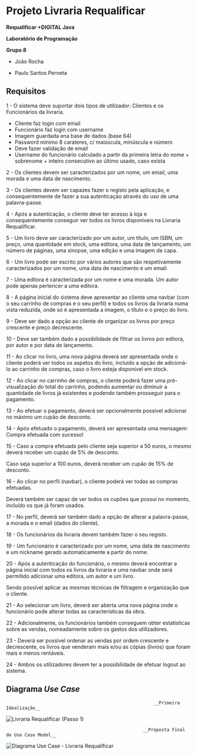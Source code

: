 # Projeto Livraria Requalificar

__Requalificar +DIGITAL Java__

__Laboratório de Programação__

__Grupo 8__

- João Rocha

- Paulo Santos Perneta


## Requisitos
1 - O sistema deve suportar dois tipos de utilizador: Clientes e os Funcionários da livraria.
- Cliente faz login com email
- Funcionário faz login com username
- Imagem guardada ena base de dados (base 64)
- Password mínimo 8 carateres, c/ maiúscula, minúscula e número
- Deve fazer validação de email
- Username do funcionário calculado a partir da primeira letra do nome + sobrenome + inteiro consecutivo ao último usado, caso exista

2 - Os clientes devem ser caracterizados por um nome, um email, uma morada e uma data de nascimento.

3 - Os clientes devem ser capazes fazer o registo pela aplicação, e consequentemente de fazer a sua autenticação através do uso de uma palavra-passe.

4 - Após a autenticação, o cliente deve ter acesso à loja e consequentemente conseguir ver todos os livros disponíveis na Livraria Requalificar.

5 - Um livro deve ser caracterizado por um autor, um título, um ISBN, um preço, uma quantidade em stock, uma editora, uma data de lançamento, um número de páginas, uma sinopse, uma edição e uma imagem de capa.

6 - Um livro pode ser escrito por vários autores que são respetivamente caracterizados por um nome, uma data de nascimento e um email.

7 - Uma editora é caracterizada por um nome e uma morada. Um autor pode apenas pertencer a uma editora.

8 - A página inicial do sistema deve apresentar ao cliente uma navbar (com o seu carrinho de compras e o seu perfil) e todos os livros da livraria numa vista reduzida, onde só é apresentada a imagem, o título e o preço do livro.

9 - Deve ser dado a opção ao cliente de organizar os livros por preço crescente e preço decrescente.

10 - Deve ser também dado a possibilidade de filtrar os livros por editora, por autor e por data de lançamento.

11 - Ao clicar no livro, uma nova página deverá ser apresentada onde o cliente poderá ver todos os aspetos do livro, incluído a opção de adicioná-lo ao carrinho de compras, caso o livro esteja disponível em stock.

12 - Ao clicar no carrinho de compras, o cliente poderá fazer uma pré-visualização do total do carrinho, podendo aumentar ou diminuir a quantidade de livros já existentes e podendo também prosseguir para o pagamento.

13 - Ao efetuar o pagamento, deverá ser opcionalmente possível adicionar no máximo um cupão de desconto. 

14 - Após efetuado o pagamento, deverá ser apresentada uma mensagem: Compra efetuada com sucesso!

15 - Caso a compra efetuada pelo cliente seja superior a 50 euros, o mesmo deverá receber um cupão de 5% de desconto. 

Caso seja superior a 100 euros, deverá receber um cupão de 15% de desconto.

16 - Ao clicar no perfil (navbar), o cliente poderá ver todas as compras efetuadas. 

Deverá também ser capaz de ver todos os cupões que possuí no momento, incluído os que já foram usados.

17 - No perfil, deverá ser também dado a opção de alterar a palavra-passe, a morada e o email (dados do cliente).

18 - Os funcionários da livraria devem também fazer o seu registo.

19 - Um funcionário é caracterizado por um nome, uma data de nascimento e um nickname gerado automaticamente a partir do nome.

20 - Após a autenticação do funcionário, o mesmo deverá encontrar a página inicial com todos os livros da livraria e uma navbar onde será permitido adicionar uma editora, um autor e um livro. 

Sendo possível aplicar as mesmas técnicas de filtragem e organização que o cliente.

21 - Ao selecionar um livro, deverá ser aberta uma nova página onde o funcionário pode alterar todas as características da obra.

22 - Adicionalmente, os funcionários também conseguem obter estatísticas sobre as vendas, nomeadamente sobre os gastos dos utilizadores.

23 - Deverá ser possível ordenar as vendas por ordem crescente e decrescente, os livros que venderam mais e/ou as cópias (livros) que foram mais e menos rentáveis.

24 - Ambos os utilizadores devem ter a possibilidade de efetuar logout ao sistema.


## Diagrama *Use Case*

                                                            __Primeira Idealização__

![Livraria Requalificar (Passo 1)](https://user-images.githubusercontent.com/97111949/159070763-908da997-fc3b-4c92-acae-32a8bbbd1f87.png)

                                                        __Proposta Final de Use Case Model__


![Diagrama Use Case - Livraria Requalificar](https://user-images.githubusercontent.com/97111949/159070863-3d46bc65-0bea-4f45-b30b-3247f2cd9db0.png)
